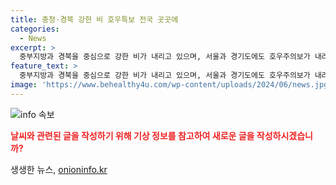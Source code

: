 ```yaml
---
title: 충청·경북 강한 비 호우특보 전국 곳곳에
categories:
  - News
excerpt: >
  중부지방과 경북을 중심으로 강한 비가 내리고 있으며, 서울과 경기도에도 호우주의보가 내려졌습니다. 강하고 많은 비가 예상되고 특히 충청과 경북 북부에 120mm 이상, 서울과 경기도 남부, 강원도 중남부 내륙 산지에 100mm 이상의 많은 비가 예상됩니다. 안동에는 206mm, 옥천군에는 176mm의 비가 내렸으며, 물폭탄으로 인한 피해가 우려됩니다. 중부지방에 호우특보가 발효 중이니, 비 피해에 주의가 필요합니다.
feature_text: >
  중부지방과 경북을 중심으로 강한 비가 내리고 있으며, 서울과 경기도에도 호우주의보가 내려졌습니다. 강하고 많은 비가 예상되고 특히 충청과 경북 북부에 120mm 이상, 서울과 경기도 남부, 강원도 중남부 내륙 산지에 100mm 이상의 많은 비가 예상됩니다. 안동에는 206mm, 옥천군에는 176mm의 비가 내렸으며, 물폭탄으로 인한 피해가 우려됩니다. 중부지방에 호우특보가 발효 중이니, 비 피해에 주의가 필요합니다.
image: 'https://www.behealthy4u.com/wp-content/uploads/2024/06/news.jpg'
---
```


<p><img src="https://www.behealthy4u.com/wp-content/uploads/2024/06/news.jpg" alt="info 속보" /></p>

<p><b><span style="color: #ee2323;">날씨와 관련된 글을 작성하기 위해 기상 정보를 참고하여 새로운 글을 작성하시겠습니까?</span></b></p>
생생한 뉴스, <a href="https://onioninfo.kr" rel="dofollow">onioninfo.kr</a>


